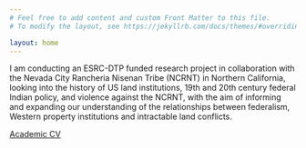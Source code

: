 ```yaml
---
# Feel free to add content and custom Front Matter to this file.
# To modify the layout, see https://jekyllrb.com/docs/themes/#overriding-theme-defaults

layout: home
---
```

I am conducting an ESRC-DTP funded research project in collaboration with the Nevada City Rancheria Nisenan Tribe (NCRNT) in Northern California, looking into the history of US land institutions, 19th and 20th century federal Indian policy, and violence against the NCRNT, with the aim of informing and expanding our understanding of the relationships between federalism, Western property institutions and intractable land conflicts.

<a href="[url](https://www.hist.cam.ac.uk/people/megan-renoir)https://www.hist.cam.ac.uk/people/megan-renoir">Academic CV</a>
